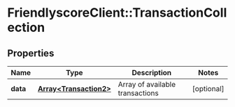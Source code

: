 # FriendlyscoreClient::TransactionCollection

## Properties
Name | Type | Description | Notes
------------ | ------------- | ------------- | -------------
**data** | [**Array&lt;Transaction2&gt;**](Transaction2.md) | Array of available transactions | [optional] 


